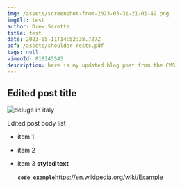 ```yaml
---
img: /assets/screenshot-from-2023-03-31-21-01-49.png
imgAlt: test
author: Drew Sarette
title: test
date: 2023-05-11T14:52:38.727Z
pdf: /assets/shoulder-rests.pdf
tags: null
vimeoId: 818245543
description: here is my updated blog post from the CMS
---
```

## Edited post title

![deluge in italy](https://earthobservatory.nasa.gov/images/151324/a-deluge-in-italy "Image title: Deluge in italy")

Edited post body
list

* item 1
* item 2
* item 3
   **styled text**

  **`code example`**<https://en.wikipedia.org/wiki/Example>